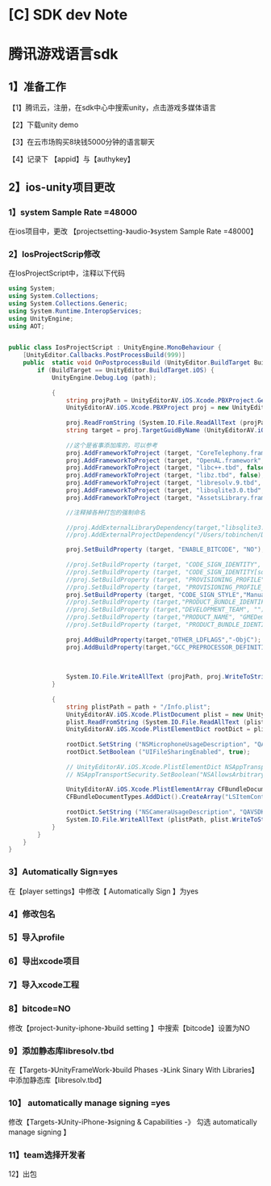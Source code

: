 # [C] SDK dev Note



# 腾讯游戏语言sdk

## 1】准备工作

【1】腾讯云，注册，在sdk中心中搜索unity，点击游戏多媒体语言

【2】下载unity demo 

【3】在云市场购买8块钱5000分钟的语言聊天

【4】记录下 【appid】与【authykey】

## 

## 2】ios-unity项目更改

### 1】system Sample Rate =48000

在ios项目中，更改 【projectsetting-》audio-》system Sample Rate =48000】



### 2】IosProjectScrip修改

在IosProjectScript中，注释以下代码

```c#
using System;
using System.Collections;
using System.Collections.Generic;
using System.Runtime.InteropServices;
using UnityEngine;
using AOT;


public class IosProjectScript : UnityEngine.MonoBehaviour {  
	[UnityEditor.Callbacks.PostProcessBuild(999)]  
	public  static void OnPostprocessBuild (UnityEditor.BuildTarget BuildTarget, string path){  
		if (BuildTarget == UnityEditor.BuildTarget.iOS) {  
			UnityEngine.Debug.Log (path);  
			
			{  
				string projPath = UnityEditorAV.iOS.Xcode.PBXProject.GetPBXProjectPath (path);  
				UnityEditorAV.iOS.Xcode.PBXProject proj = new UnityEditorAV.iOS.Xcode.PBXProject ();  
				
				proj.ReadFromString (System.IO.File.ReadAllText (projPath));  
				string target = proj.TargetGuidByName (UnityEditorAV.iOS.Xcode.PBXProject.GetUnityTargetName ());  
				
                //这个是省事添加库的，可以参考
				proj.AddFrameworkToProject (target, "CoreTelephony.framework", false);
				proj.AddFrameworkToProject (target, "OpenAL.framework", false);
				proj.AddFrameworkToProject (target, "libc++.tbd", false);
				proj.AddFrameworkToProject (target, "libz.tbd", false);
				proj.AddFrameworkToProject (target, "libresolv.9.tbd", false);
				proj.AddFrameworkToProject (target, "libsqlite3.0.tbd", false);
				proj.AddFrameworkToProject (target, "AssetsLibrary.framework", false);

                //注释掉各种打包的强制命名
                
				//proj.AddExternalLibraryDependency(target,"libsqlite3.0.tbd",proj.AddFile())
				//proj.AddExternalProjectDependency("/Users/tobinchen/Documents/Project/OpenSDK_feiche/platform_client/avsdk_pack/avsdk_pack.xcodeproj","sss",UnityEditor.iOS.Xcode.PBXSourceTree.Absolute);

				proj.SetBuildProperty (target, "ENABLE_BITCODE", "NO");
				
				//proj.SetBuildProperty (target, "CODE_SIGN_IDENTITY", "iPhone Distribution: Tencent Technology (Shenzhen) Co., Ltd");//"iPhone Distribution: Tencent Technology (Shanghai) Co., Ltd (FN2V63AD2J)" "iPhone Developer: qifeng chen (FYD54BA7D7)"
				//proj.SetBuildProperty (target, "CODE_SIGN_IDENTITY[sdk=iphoneos*]", "iPhone Distribution: Tencent Technology (Shenzhen) Co., Ltd");
				//proj.SetBuildProperty (target, "PROVISIONING_PROFILE","16722ba2-6fd1-45ef-a009-f94b20bc0d4f");
				//proj.SetBuildProperty (target, "PROVISIONING_PROFILE_SPECIFIER","16722ba2-6fd1-45ef-a009-f94b20bc0d4f");
				proj.SetBuildProperty (target, "CODE_SIGN_STYLE","Manual");
				//proj.SetBuildProperty (target,"PRODUCT_BUNDLE_IDENTIFIER", "com.tencent.GMEDemoUnity");
				//proj.SetBuildProperty (target,"DEVELOPMENT_TEAM", "");
				//proj.SetBuildProperty (target,"PRODUCT_NAME", "GMEDemo");
				//proj.SetBuildProperty (target, "PRODUCT_BUNDLE_IDENTIFIER", "com.tencent.qavsdkdemo");
				
				proj.AddBuildProperty(target,"OTHER_LDFLAGS","-ObjC");
				proj.AddBuildProperty(target,"GCC_PREPROCESSOR_DEFINITIONS","__declspec(noreturn)=__attribute__((noreturn))");
			
	

				System.IO.File.WriteAllText (projPath, proj.WriteToString ());
			}  
			
			{  
				string plistPath = path + "/Info.plist";
				UnityEditorAV.iOS.Xcode.PlistDocument plist = new UnityEditorAV.iOS.Xcode.PlistDocument ();  
				plist.ReadFromString (System.IO.File.ReadAllText (plistPath));  
				UnityEditorAV.iOS.Xcode.PlistElementDict rootDict = plist.root;
				
				rootDict.SetString ("NSMicrophoneUsageDescription", "QAVSDKDemo");
				rootDict.SetBoolean ("UIFileSharingEnabled", true);
				
				// UnityEditorAV.iOS.Xcode.PlistElementDict NSAppTransportSecurity = rootDict.CreateDict("NSAppTransportSecurity"); 
				// NSAppTransportSecurity.SetBoolean("NSAllowsArbitraryLoads", true);
				
				UnityEditorAV.iOS.Xcode.PlistElementArray CFBundleDocumentTypes = rootDict.CreateArray("CFBundleDocumentTypes"); // just for test
				CFBundleDocumentTypes.AddDict().CreateArray("LSItemContentTypes").AddString("public.content");
				
				rootDict.SetString ("NSCameraUsageDescription", "QAVSDKDemo");
				System.IO.File.WriteAllText (plistPath, plist.WriteToString ());  
 			}
		}
	}  
}
```



### 3】Automatically Sign=yes

在【player settings】中修改【 Automatically Sign 】为yes



### 4】修改包名

### 5】导入profile

### 6】导出xcode项目

### 7】导入xcode工程

### 8】bitcode=NO

修改【project-》unity-iphone-》build setting 】中搜索【bitcode】设置为NO



### 9】添加静态库libresolv.tbd

在【Targets-》UnityFrameWork-》build Phases -》Link Sinary With Libraries】中添加静态库【libresolv.tbd】



### 10】 automatically manage signing =yes

修改【Targets-》Unity-iPhone-》signing & Capabilities -》 勾选 automatically manage signing 】



### 11】team选择开发者

12】出包



